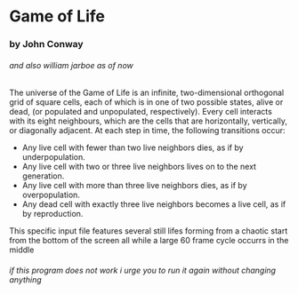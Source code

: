 # Game of Life
### by John Conway
###### and also william jarboe as of now
The universe of the Game of Life is an infinite, two-dimensional orthogonal grid of square cells, each of which is in one of two possible states, alive or dead, (or populated and unpopulated, respectively). Every cell interacts with its eight neighbours, which are the cells that are horizontally, vertically, or diagonally adjacent. At each step in time, the following transitions occur:

- Any live cell with fewer than two live neighbors dies, as if by underpopulation.
- Any live cell with two or three live neighbors lives on to the next generation.
- Any live cell with more than three live neighbors dies, as if by overpopulation.
- Any dead cell with exactly three live neighbors becomes a live cell, as if by reproduction.

This specific input file features several still lifes forming from a chaotic start from the bottom of the screen all while a large 60 frame cycle occurrs in the middle



###### if this program does not work i urge you to run it again without changing anything

